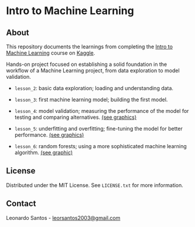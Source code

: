 # Intro to Machine Learning
  
## About

This repository documents the learnings from completing the [Intro to Machine Learning](https://www.kaggle.com/learn/intro-to-machine-learning) course on [Kaggle](https://www.kaggle.com/).

Hands-on project focused on establishing a solid foundation in the workflow of a Machine Learning project, from data exploration to model validation.

* `lesson_2`: basic data exploration; loading and understanding data.

* `lesson_3`: first machine learning model; building the first model.
 
* `lesson_4`: model validation; measuring the performance of the model for testing and comparing alternatives. [(see graphics)](https://github.com/leosantos2003/Intro-to-Machine-Learning/tree/main/lesson_4)
 
* `lesson_5`: underfitting and overfitting; fine-tuning the model for better performance. [(see graphics)](https://github.com/leosantos2003/Intro-to-Machine-Learning/tree/main/lesson_5)
 
* `lesson_6`: random forests; using a more sophisticated machine learning algorithm. [(see graphic)](https://github.com/leosantos2003/Intro-to-Machine-Learning/tree/main/lesson_6)

## License

Distributed under the MIT License. See `LICENSE.txt` for more information.

## Contact

Leonardo Santos - <leorsantos2003@gmail.com>
